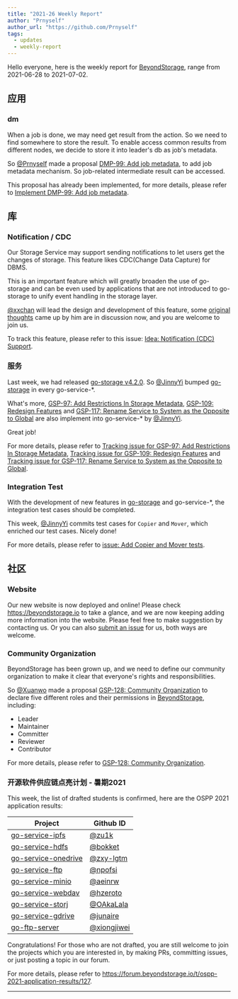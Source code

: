 ```yaml
---
title: "2021-26 Weekly Report"
author: "Prnyself"
author_url: "https://github.com/Prnyself"
tags:
  - updates
  - weekly-report
---
```


Hello everyone, here is the weekly report for [BeyondStorage][], range from 2021-06-28 to 2021-07-02.

<!--truncate-->

## 应用

### dm

When a job is done, we may need get result from the action. So we need to find somewhere to store the result. To enable access common results from different nodes, we decide to store it into leader's db as job's metadata.

So [@Prnyself][] made a proposal [DMP-99: Add job metadata](https://github.com/beyondstorage/dm/pull/99), to add job metadata mechanism. So job-related intermediate result can be accessed.

This proposal has already been implemented, for more details, please refer to [Implement DMP-99: Add job metadata](https://github.com/beyondstorage/dm/pull/104).

## 库

### Notification / CDC

Our Storage Service may support sending notifications to let users get the changes of storage. This feature likes CDC(Change Data Capture) for DBMS.

This is an important feature which will greatly broaden the use of go-storage and can be even used by applications that are not introduced to go-storage to unify event handling in the storage layer.

[@xxchan][] will lead the design and development of this feature, some [original thoughts](https://github.com/beyondstorage/specs/issues/65#issuecomment-871201444) came up by him are in discussion now, and you are welcome to join us.

To track this feature, please refer to this issue: [Idea: Notification (CDC) Support](https://github.com/beyondstorage/specs/issues/65).

### 服务

Last week, we had released [go-storage v4.2.0](https://github.com/beyondstorage/go-storage/releases/tag/v4.2.0). So [@JinnyYi][] bumped [go-storage][] in every go-service-*.

What's more, [GSP-97: Add Restrictions In Storage Metadata](https://github.com/beyondstorage/specs/pull/97), [GSP-109: Redesign Features](https://github.com/beyondstorage/specs/pull/109) and [GSP-117: Rename Service to System as the Opposite to Global](https://github.com/beyondstorage/specs/pull/117) are also implement into go-service-* by [@JinnyYi][].

Great job!

For more details, please refer to [Tracking issue for GSP-97: Add Restrictions In Storage Metadata](https://github.com/beyondstorage/go-storage/issues/599), [Tracking issue for GSP-109: Redesign Features](https://github.com/beyondstorage/go-storage/issues/603) and [Tracking issue for GSP-117: Rename Service to System as the Opposite to Global](https://github.com/beyondstorage/go-storage/issues/604).

### Integration Test

With the development of new features in [go-storage][] and go-service-*, the integration test cases should be completed.

This week, [@JinnyYi][] commits test cases for `Copier` and `Mover`, which enriched our test cases. Nicely done!

For more details, please refer to [issue: Add Copier and Mover tests](https://github.com/beyondstorage/go-integration-test/issues/26).

## 社区

### Website

Our new website is now deployed and online! Please check <https://beyondstorage.io> to take a glance, and we are now keeping adding more information into the website. Please feel free to make suggestion by contacting us. Or you can also [submit an issue](https://github.com/beyondstorage/site/issues) for us, both ways are welcome.

### Community Organization

BeyondStorage has been grown up, and we need to define our community organization to make it clear that everyone's rights and responsibilities.

So [@Xuanwo][] made a proposal [GSP-128: Community Organization](https://github.com/beyondstorage/specs/blob/master/rfcs/128-community-organization.md) to declare five different roles and their permissions in [BeyondStorage][], including:

- Leader
- Maintainer
- Committer
- Reviewer
- Contributor

For more details, please refer to [GSP-128: Community Organization](https://github.com/beyondstorage/specs/pull/128).

### 开源软件供应链点亮计划 - 暑期2021

This week, the list of drafted students is confirmed, here are the OSPP 2021 application results:

| Project                                                                     | Github ID                                    |
| --------------------------------------------------------------------------- | -------------------------------------------- |
| [go-service-ipfs](https://github.com/beyondstorage/go-service-ipfs)         | [@zu1k](https://github.com/zu1k)             |
| [go-service-hdfs](https://github.com/beyondstorage/go-service-hdfs)         | [@bokket](https://github.com/bokket)         |
| [go-service-onedrive](https://github.com/beyondstorage/go-service-onedrive) | [@zxy-lgtm](https://github.com/zxy-lgtm)     |
| [go-service-ftp](https://github.com/beyondstorage/go-service-ftp)           | [@npofsi](https://github.com/npofsi)         |
| [go-service-minio](https://github.com/beyondstorage/go-service-minio)       | [@aeinrw](https://github.com/aeinrw)         |
| [go-service-webdav](https://github.com/beyondstorage/go-service-webdav)     | [@hzeroto](https://github.com/hzeroto)       |
| [go-service-storj](https://github.com/beyondstorage/go-service-storj)       | [@OAkaLala](https://github.com/OAkaLala)     |
| [go-service-gdrive](https://github.com/beyondstorage/go-service-gdrive)     | [@junaire](https://github.com/junaire)       |
| [go-ftp-server](https://github.com/beyondstorage/go-ftp-server)             | [@xiongjiwei](https://github.com/xiongjiwei) |

Congratulations! For those who are not drafted, you are still welcome to join the projects which you are interested in, by making PRs, committing issues, or just posting a topic in our forum.

For more details, please refer to <https://forum.beyondstorage.io/t/ospp-2021-application-results/127>.

---

[BeyondStorage]: https://beyondstorage.io

[go-storage]: https://github.com/beyondstorage/go-storage

[@JinnyYi]: https://github.com/JinnyYi

[@Prnyself]: https://github.com/Prnyself

[@Xuanwo]: https://github.com/Xuanwo

[@xxchan]: https://github.com/xxchan

